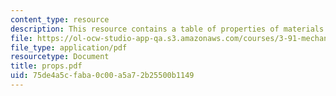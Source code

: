 ```yaml
---
content_type: resource
description: This resource contains a table of properties of materials.
file: https://ol-ocw-studio-app-qa.s3.amazonaws.com/courses/3-91-mechanical-behavior-of-plastics-spring-2007/75de4a5cfaba0c00a5a72b25500b1149_props.pdf
file_type: application/pdf
resourcetype: Document
title: props.pdf
uid: 75de4a5c-faba-0c00-a5a7-2b25500b1149
---
```

